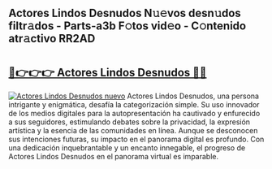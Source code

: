 ## Actores Lindos Desnudos N𝚞𝚎vos desn𝚞dos filtr𝚊dos - Parts-a3b F𝚘tos vid𝚎o - C𝚘ntenido atr𝚊ctivo RR2AD

# <h2><a href="http://mb4n73.tromn.icu/?c=Actores+Lindos+Desnudos">🔗👉👉👉 Actores Lindos Desnudos 🔗🔗</a></h2>

[![Actores Lindos Desnudos nuevo](https://i.imgur.com/pEAQMta.gif)](http://mb4n73.tromn.icu/?c=Actores+Lindos+Desnudos)
Actores Lindos Desnudos, una persona intrigante y enigmática, desafía la categorización simple. Su uso innovador de los medios digitales para la autopresentación ha cautivado y enfurecido a sus seguidores, estimulando debates sobre la privacidad, la expresión artística y la esencia de las comunidades en línea. Aunque se desconocen sus intenciones futuras, su impacto en el panorama digital es profundo. Con una dedicación inquebrantable y un encanto innegable, el progreso de Actores Lindos Desnudos en el panorama virtual es imparable.
